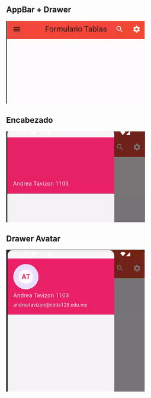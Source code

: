 ## AppBar + Drawer 

![alt text](image.png)

## Encabezado 

![alt text](image-1.png)

## Drawer Avatar

![alt text](image-2.png)
